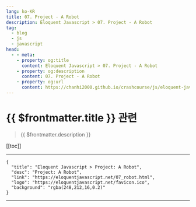 ```yaml
---
lang: ko-KR
title: 07. Project - A Robot
description: Eloquent Javascript > 07. Project - A Robot
tag: 
  - blog
  - js
  - javascript
head:
  - - meta:
    - property: og:title
      content: Eloquent Javascript > 07. Project - A Robot
    - property: og:description
      content: 07. Project - A Robot
    - property: og:url
      content: https://chanhi2000.github.io/crashcourse/js/eloquent-javascript/07.html
---
```


# {{ $frontmatter.title }} 관련

> {{ $frontmatter.description }}

[[toc]]

---

```component VPCard
{
  "title": "Eloquent Javascript > Project: A Robot",
  "desc": "Project: A Robot",
  "link": "https://eloquentjavascript.net/07_robot.html",
  "logo": "https://eloquentjavascript.net/favicon.ico",
  "background": "rgba(248,212,16,0.2)"
}
```

---

<TagLinks />